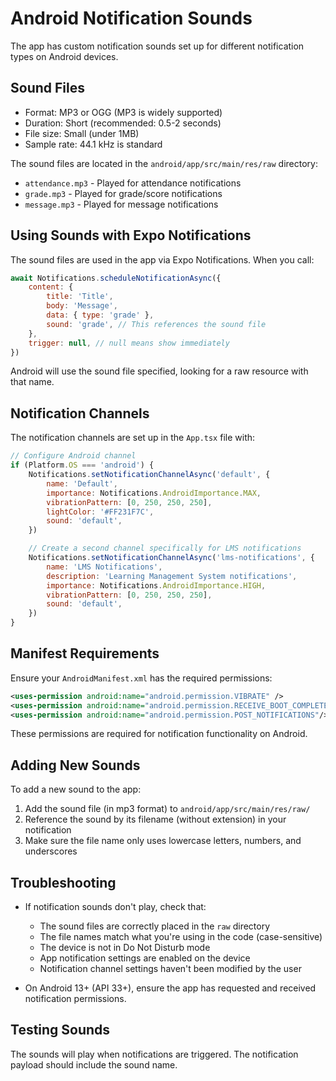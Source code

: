 # Android Notification Sounds

The app has custom notification sounds set up for different notification types on Android devices.

## Sound Files

- Format: MP3 or OGG (MP3 is widely supported)
- Duration: Short (recommended: 0.5-2 seconds)
- File size: Small (under 1MB)
- Sample rate: 44.1 kHz is standard

The sound files are located in the `android/app/src/main/res/raw` directory:

- `attendance.mp3` - Played for attendance notifications
- `grade.mp3` - Played for grade/score notifications
- `message.mp3` - Played for message notifications

## Using Sounds with Expo Notifications

The sound files are used in the app via Expo Notifications. When you call:

```javascript
await Notifications.scheduleNotificationAsync({
	content: {
		title: 'Title',
		body: 'Message',
		data: { type: 'grade' },
		sound: 'grade', // This references the sound file
	},
	trigger: null, // null means show immediately
})
```

Android will use the sound file specified, looking for a raw resource with that name.

## Notification Channels

The notification channels are set up in the `App.tsx` file with:

```javascript
// Configure Android channel
if (Platform.OS === 'android') {
	Notifications.setNotificationChannelAsync('default', {
		name: 'Default',
		importance: Notifications.AndroidImportance.MAX,
		vibrationPattern: [0, 250, 250, 250],
		lightColor: '#FF231F7C',
		sound: 'default',
	})

	// Create a second channel specifically for LMS notifications
	Notifications.setNotificationChannelAsync('lms-notifications', {
		name: 'LMS Notifications',
		description: 'Learning Management System notifications',
		importance: Notifications.AndroidImportance.HIGH,
		vibrationPattern: [0, 250, 250, 250],
		sound: 'default',
	})
}
```

## Manifest Requirements

Ensure your `AndroidManifest.xml` has the required permissions:

```xml
<uses-permission android:name="android.permission.VIBRATE" />
<uses-permission android:name="android.permission.RECEIVE_BOOT_COMPLETED"/>
<uses-permission android:name="android.permission.POST_NOTIFICATIONS"/>
```

These permissions are required for notification functionality on Android.

## Adding New Sounds

To add a new sound to the app:

1. Add the sound file (in mp3 format) to `android/app/src/main/res/raw/`
2. Reference the sound by its filename (without extension) in your notification
3. Make sure the file name only uses lowercase letters, numbers, and underscores

## Troubleshooting

- If notification sounds don't play, check that:

  - The sound files are correctly placed in the `raw` directory
  - The file names match what you're using in the code (case-sensitive)
  - The device is not in Do Not Disturb mode
  - App notification settings are enabled on the device
  - Notification channel settings haven't been modified by the user

- On Android 13+ (API 33+), ensure the app has requested and received notification permissions.

## Testing Sounds

The sounds will play when notifications are triggered. The notification payload should include the sound name.
